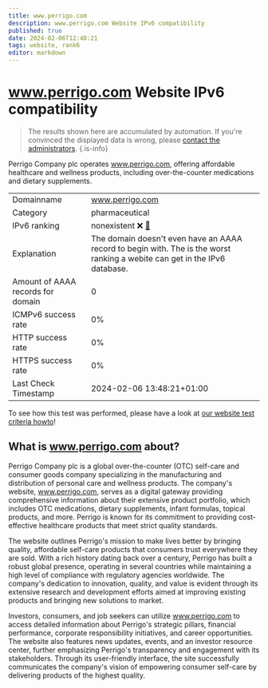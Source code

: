 ```yaml
---
title: www.perrigo.com
description: www.perrigo.com Website IPv6 compatibility
published: true
date: 2024-02-06T12:48:21
tags: website, rank6
editor: markdown
---
```


# www.perrigo.com Website IPv6 compatibility

> The results shown here are accumulated by automation. If you're convinced the displayed data is wrong, please [contact the administrators](/howto/chat). 
{.is-info}

Perrigo Company plc operates www.perrigo.com, offering affordable healthcare and wellness products, including over-the-counter medications and dietary supplements.


|   |   |
| - | - |
| Domainname | www.perrigo.com
| Category | pharmaceutical |
| IPv6 ranking | nonexistent :x: [🔗](/howto/ranking) |
| Explanation | The domain doesn't even have an AAAA record to begin with. The is the worst ranking a webite can get in the IPv6 database. |
| Amount of AAAA records for domain | 0 |
| ICMPv6 success rate | 0%|
| HTTP success rate | 0% |
| HTTPS success rate | 0% |
| Last Check Timestamp | 2024-02-06 13:48:21+01:00 |

To see how this test was performed, please have a look at [our website test criteria howto](/howto/testcriteria/website)!


## What is www.perrigo.com about?
Perrigo Company plc is a global over-the-counter (OTC) self-care and consumer goods company specializing in the manufacturing and distribution of personal care and wellness products. The company's website, www.perrigo.com, serves as a digital gateway providing comprehensive information about their extensive product portfolio, which includes OTC medications, dietary supplements, infant formulas, topical products, and more. Perrigo is known for its commitment to providing cost-effective healthcare products that meet strict quality standards.

The website outlines Perrigo's mission to make lives better by bringing quality, affordable self-care products that consumers trust everywhere they are sold. With a rich history dating back over a century, Perrigo has built a robust global presence, operating in several countries while maintaining a high level of compliance with regulatory agencies worldwide. The company's dedication to innovation, quality, and value is evident through its extensive research and development efforts aimed at improving existing products and bringing new solutions to market.

Investors, consumers, and job seekers can utilize www.perrigo.com to access detailed information about Perrigo's strategic pillars, financial performance, corporate responsibility initiatives, and career opportunities. The website also features news updates, events, and an investor resource center, further emphasizing Perrigo's transparency and engagement with its stakeholders. Through its user-friendly interface, the site successfully communicates the company's vision of empowering consumer self-care by delivering products of the highest quality.


